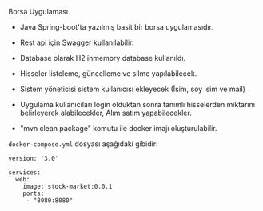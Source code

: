 Borsa Uygulaması

 * Java Spring-boot'ta yazılmış basit bir borsa uygulamasıdır.
 * Rest api için  Swagger kullanılabilir.
 * Database olarak H2 inmemory database kullanıldı.


 * Hisseler listeleme, güncelleme ve silme yapılabilecek.
 * Sistem yöneticisi sistem kullanıcısı ekleyecek (İsim, soy isim ve mail)
 * Uygulama kullanıcıları login olduktan sonra tanımlı hisselerden miktarını belirleyerek alabilecekler, Alım satım yapabilecekler.

 * "mvn clean package" komutu ile docker imajı oluşturulabilir.

 `docker-compose.yml` dosyası aşağıdaki gibidir:

    version: '3.0'

    services:
      web:
        image: stock-market:0.0.1
        ports:
         - "8080:8080"
